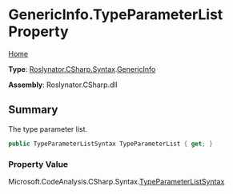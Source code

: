 # GenericInfo\.TypeParameterList Property

[Home](../../../../../README.md)

**Type**: [Roslynator.CSharp.Syntax](../../README.md)\.[GenericInfo](../README.md)

**Assembly**: Roslynator\.CSharp\.dll

## Summary

The type parameter list\.

```csharp
public TypeParameterListSyntax TypeParameterList { get; }
```

### Property Value

Microsoft\.CodeAnalysis\.CSharp\.Syntax\.[TypeParameterListSyntax](https://docs.microsoft.com/en-us/dotnet/api/microsoft.codeanalysis.csharp.syntax.typeparameterlistsyntax)


